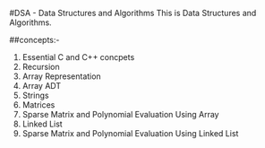#DSA - Data Structures and Algorithms
This is Data Structures and Algorithms.

##concepts:-
1. Essential C and C++ concpets
5. Recursion
6. Array Representation
7. Array ADT
8. Strings
9. Matrices
10. Sparse Matrix and Polynomial Evaluation Using Array
11. Linked List
12. Sparse Matrix and Polynomial Evaluation Using Linked List